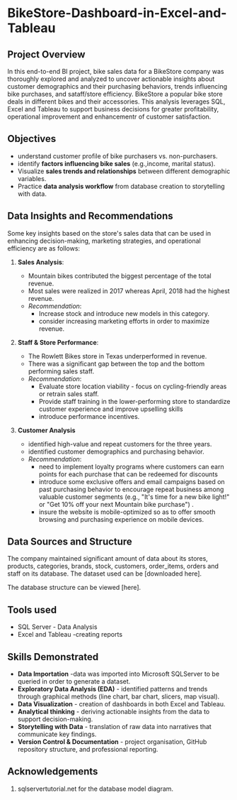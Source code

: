 # BikeStore-Dashboard-in-Excel-and-Tableau

## Project Overview
In this end-to-end BI project, bike sales data for a BikeStore company was thoroughly explored and analyzed to 
uncover actionable insights about customer demographics and their purchasing behaviors, trends influencing bike purchases, 
and sataff/store efficiency.
BikeStore a popular bike store deals in different bikes and their accessories. 
This analysis leverages SQL, Excel and Tableau to support business decisions for greater profitability, operational
improvement and enhancementr of customer satisfaction.

## Objectives 
- understand customer profile of bike purchasers vs. non-purchasers.
- identify **factors influencing bike sales** (e.g.,income, marital status).
- Visualize **sales trends and relationships** between different demographic variables.
- Practice **data analysis workflow** from database creation to storytelling with data.

## Data Insights and Recommendations
Some key insights based on the store's sales data that can be used in enhancing decision-making, 
marketing strategies, and operational efficiency are as follows:
 1. **Sales Analysis**:
    - Mountain bikes contributed the biggest percentage of the total revenue.
    - Most sales were realized in 2017 whereas April, 2018 had the highest revenue.
    - *Recommendation*:
       - Increase stock and introduce new models in this category.
       - consider increasing marketing efforts in order to maximize revenue.
 2. **Staff & Store Performance**:
    - The Rowlett Bikes store in Texas underperformed in revenue.
    - There was a significant gap between the top and the bottom performing sales staff.
    - *Recommendation*:
       - Evaluate store location viability - focus on cycling-friendly areas or retrain sales staff.
       - Provide staff training in the lower-performing store to standardize customer experience and improve upselling skills
       - introduce performance incentives.

 3. **Customer Analysis**
    - identified high-value and repeat customers for the three years.
    - identified customer demographics and purchasing behavior.
    - *Recommendation*:
       - need to implement loyalty programs where customers can earn points for each purchase that can be redeemed for discounts
       - introduce some exclusive offers and email campaigns based on past purchasing behavior to encourage repeat business among valuable customer segments (e.g.,
         "It's time for a new bike light!" or "Get 10% off your next Mountain bike purchase") .
       - insure the website is mobile-optimized  so as to offer smooth browsing and purchasing experience on mobile devices.

## Data Sources and Structure
The company maintained significant amount of data about its stores, products, categories, brands, stock, customers, 
order_items, orders and staff on its database. The dataset used can be [downloaded here].

The database structure can be viewed [here].

## Tools used 
- SQL Server - Data Analysis
- Excel and Tableau -creating reports
 
## Skills Demonstrated
- **Data Importation** -data was imported into Microsoft SQLServer to be queried in order to generate a dataset.
- **Exploratory Data Analysis (EDA)** - identified patterns and trends through graphical methods (line chart, bar chart, slicers, map visual).
- **Data Visualization** - creation of dashboards in both Excel and Tableau.
- **Analytical thinking** - deriving actionable insights from the data to support decision-making.
- **Storytelling with Data** - translation of raw data into narratives that communicate key findings.
- **Version Control & Documentation** - project organisation, GitHub repository structure, and professional reporting.
  
## Acknowledgements
1. sqlservertutorial.net for the database model diagram.
